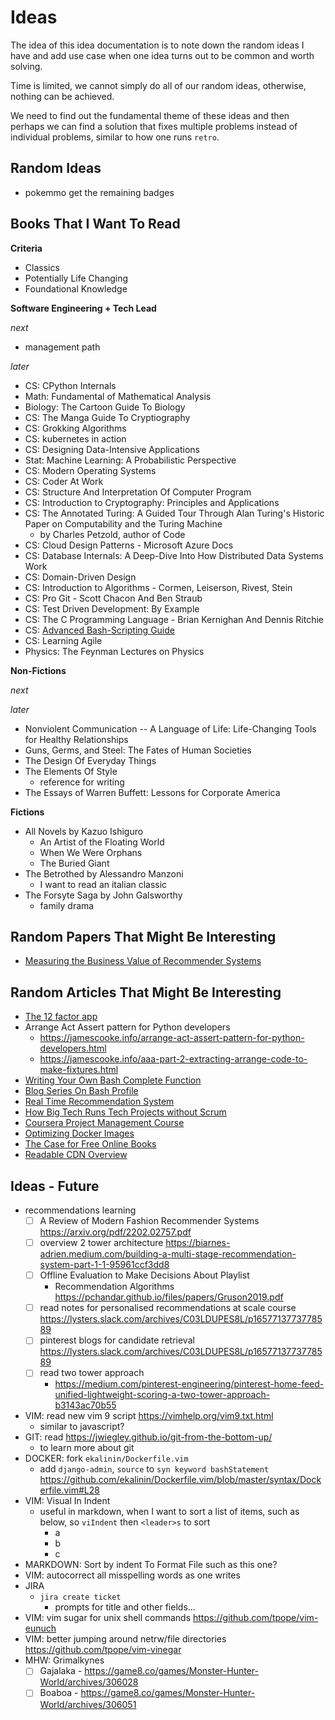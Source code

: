 # Ideas

The idea of this idea documentation is to note down the random ideas I have and add use case when one idea turns out to be common and worth solving.

Time is limited, we cannot simply do all of our random ideas, otherwise, nothing can be achieved.

We need to find out the fundamental theme of these ideas and then perhaps we can find a solution that fixes multiple problems instead of individual problems, similar to how one runs `retro`.

## Random Ideas

- pokemmo get the remaining badges

## Books That I Want To Read

**Criteria**

- Classics
- Potentially Life Changing
- Foundational Knowledge

**Software Engineering + Tech Lead**

_next_

- management path

_later_

- CS: CPython Internals
- Math: Fundamental of Mathematical Analysis
- Biology: The Cartoon Guide To Biology
- CS: The Manga Guide To Cryptiography
- CS: Grokking Algorithms
- CS: kubernetes in action
- CS: Designing Data-Intensive Applications
- Stat: Machine Learning: A Probabilistic Perspective
- CS: Modern Operating Systems
- CS: Coder At Work
- CS: Structure And Interpretation Of Computer Program
- CS: Introduction to Cryptography: Principles and Applications
- CS: The Annotated Turing: A Guided Tour Through Alan Turing's Historic Paper on Computability and the Turing Machine
  - by Charles Petzold, author of Code
- CS: Cloud Design Patterns - Microsoft Azure Docs
- CS: Database Internals: A Deep-Dive Into How Distributed Data Systems Work
- CS: Domain-Driven Design
- CS: Introduction to Algorithms - Cormen, Leiserson, Rivest, Stein
- CS: Pro Git - Scott Chacon And Ben Straub
- CS: Test Driven Development: By Example
- CS: The C Programming Language - Brian Kernighan And Dennis Ritchie
- CS: [Advanced Bash-Scripting Guide](https://tldp.org/LDP/abs/html/index.html)
- CS: Learning Agile
- Physics: The Feynman Lectures on Physics

**Non-Fictions**

_next_

_later_

- Nonviolent Communication -- A Language of Life: Life-Changing Tools for Healthy Relationships
- Guns, Germs, and Steel: The Fates of Human Societies
- The Design Of Everyday Things
- The Elements Of Style
  - reference for writing
- The Essays of Warren Buffett: Lessons for Corporate America

**Fictions**

- All Novels by Kazuo Ishiguro
  - An Artist of the Floating World
  - When We Were Orphans
  - The Buried Giant
- The Betrothed by Alessandro Manzoni
  - I want to read an italian classic
- The Forsyte Saga by John Galsworthy
  - family drama

## Random Papers That Might Be Interesting

- [Measuring the Business Value of Recommender Systems](https://arxiv.org/pdf/1908.08328.pdf)

## Random Articles That Might Be Interesting

- [The 12 factor app](https://12factor.net/)
- Arrange Act Assert pattern for Python developers
  - https://jamescooke.info/arrange-act-assert-pattern-for-python-developers.html
  - https://jamescooke.info/aaa-part-2-extracting-arrange-code-to-make-fixtures.html
- [Writing Your Own Bash Complete Function](https://fahdshariff.blogspot.com/2011/04/writing-your-own-bash-completion.html)
- [Blog Series On Bash Profile](https://fahdshariff.blogspot.com/2011/03/my-bash-profile-part-i.html)
- [Real Time Recommendation System](https://eugeneyan.com/writing/real-time-recommendations/#how-to-design-and-implement-an-mvp)
- [How Big Tech Runs Tech Projects without Scrum](https://blog.pragmaticengineer.com/project-management-at-big-tech/)
- [Coursera Project Management Course](https://www.coursera.org/professional-certificates/google-project-management#courses)
- [Optimizing Docker Images](https://www.ctl.io/developers/blog/post/optimizing-docker-images/)
- [The Case for Free Online Books](https://from-a-to-remzi.blogspot.com/2014/01/the-case-for-free-online-books-fobs.html)
- [Readable CDN Overview](https://people.cs.rutgers.edu/~rmartin/teaching/fall15/papers/arch2/cdn.pdf)

## Ideas - Future

- recommendations learning
  - [ ] A Review of Modern Fashion Recommender Systems https://arxiv.org/pdf/2202.02757.pdf
  - [ ] overview 2 tower architecture https://biarnes-adrien.medium.com/building-a-multi-stage-recommendation-system-part-1-1-95961ccf3dd8
  - [ ] Offline Evaluation to Make Decisions About Playlist
    - Recommendation Algorithms https://pchandar.github.io/files/papers/Gruson2019.pdf
  - [ ] read notes for personalised recommendations at scale course https://lysters.slack.com/archives/C03LDUPES8L/p1657713773778589
  - [ ] pinterest blogs for candidate retrieval https://lysters.slack.com/archives/C03LDUPES8L/p1657713773778589
  - [ ] read two tower approach
    - https://medium.com/pinterest-engineering/pinterest-home-feed-unified-lightweight-scoring-a-two-tower-approach-b3143ac70b55
- VIM: read new vim 9 script https://vimhelp.org/vim9.txt.html
  - similar to javascript?
- GIT: read https://jwiegley.github.io/git-from-the-bottom-up/
  - to learn more about git
- DOCKER: fork `ekalinin/Dockerfile.vim`
  - add `django-admin`, `source` to `syn keyword bashStatement` https://github.com/ekalinin/Dockerfile.vim/blob/master/syntax/Dockerfile.vim#L28
- VIM: Visual In Indent
  - useful in markdown, when I want to sort a list of items, such as below, so `viIndent` then `<leader>s` to sort
    - a
    - b
    - c
- MARKDOWN: Sort by indent To Format File such as this one?
- VIM: autocorrect all misspelling words as one writes
- JIRA
  - `jira create ticket`
    - prompts for title and other fields...
- VIM: vim sugar for unix shell commands https://github.com/tpope/vim-eunuch
- VIM: better jumping around netrw/file directories https://github.com/tpope/vim-vinegar
- MHW: Grimalkynes
  - [ ] Gajalaka - https://game8.co/games/Monster-Hunter-World/archives/306028
  - [ ] Boaboa - https://game8.co/games/Monster-Hunter-World/archives/306051
